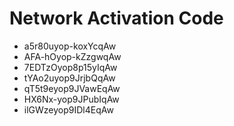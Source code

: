 # Network Activation Code
* a5r80uyop-koxYcqAw
* AFA-hOyop-kZzgwqAw
* 7EDTzOyop8p15yIqAw
* tYAo2uyop9JrjbQqAw
* qT5t9eyop9JVawEqAw
* HX6Nx-yop9JPubIqAw
* ilGWzeyop9IDl4EqAw